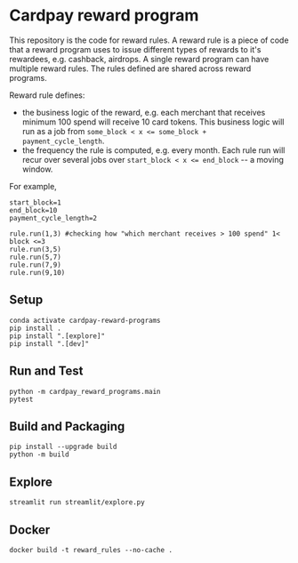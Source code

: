 # Cardpay reward program 

This repository is the code for reward rules. A reward rule is a piece of code that a reward program uses to issue different types of rewards to it's rewardees, e.g. cashback, airdrops. A single reward program can have multiple reward rules. The rules defined are shared across reward programs.

Reward rule defines:
- the business logic of the reward, e.g. each merchant that receives minimum 100 spend will receive 10 card tokens. This business logic will run as a job from `some_block < x <= some_block + payment_cycle_length`.
- the frequency the rule is computed, e.g. every month. Each rule run will recur over several jobs over `start_block < x <= end_block` -- a moving window. 

For example, 

```
start_block=1 
end_block=10
payment_cycle_length=2

rule.run(1,3) #checking how "which merchant receives > 100 spend" 1< block <=3 
rule.run(3,5) 
rule.run(5,7)
rule.run(7,9)
rule.run(9,10) 
```

## Setup 

    conda activate cardpay-reward-programs
    pip install .
    pip install ".[explore]"
    pip install ".[dev]"
    

## Run and Test

    python -m cardpay_reward_programs.main
    pytest
    

## Build and Packaging 

    pip install --upgrade build
    python -m build

## Explore

    streamlit run streamlit/explore.py
    

## Docker

    docker build -t reward_rules --no-cache . 
    









